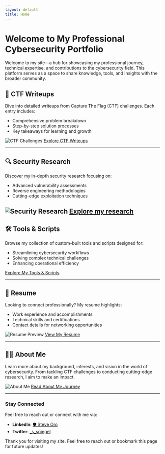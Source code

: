 ```yaml
---
layout: default
title: Home
---
```


# Welcome to My Professional Cybersecurity Portfolio

Welcome to my site—a hub for showcasing my professional journey, technical expertise, and contributions to the cybersecurity field. This platform serves as a space to share knowledge, tools, and insights with the broader community.

## 🚩 **CTF Writeups**
Dive into detailed writeups from Capture The Flag (CTF) challenges. Each entry includes:
- Comprehensive problem breakdown
- Step-by-step solution processes
- Key takeaways for learning and growth

![CTF Challenges](./images/ctf-overview.png)
[Explore CTF Writeups](./pages/CTFs/)

---

## 🔍 **Security Research**
Discover my in-depth security research focusing on:
- Advanced vulnerability assessments
- Reverse engineering methodologies
- Cutting-edge exploitation techniques

![Security Research](./images/security-research.png)
[Explore my research](./pages/Security%20Research/)
---

## 🛠️ **Tools & Scripts**
Browse my collection of custom-built tools and scripts designed for:
- Streamlining cybersecurity workflows
- Solving complex technical challenges
- Enhancing operational efficiency
 
[Explore My Tools & Scripts](https://github.com/steve0ro/)

---

## 📄 **Resume**
Looking to connect professionally? My resume highlights:
- Work experience and accomplishments
- Technical skills and certifications
- Contact details for networking opportunities

![Resume Preview](./images/resume-preview.png)
[View My Resume](./pages/Resume/resume.md)

---

## 🧑‍💻 **About Me**
Learn more about my background, interests, and vision in the world of cybersecurity. From tackling CTF challenges to conducting cutting-edge research, I aim to make an impact.

![About Me](./images/about-me.png)
[Read About My Journey](./pages/About%20Me/about.md)

---

### Stay Connected
Feel free to reach out or connect with me via:

- **LinkedIn**: [🛡 Steve Oro](https://www.linkedin.com/in/%F0%9F%9B%A1steve-oro-298ab617b/)
- **Twitter**: [_s_spiegel](https://x.com/_s_spiegel)

Thank you for visiting my site. Feel free to reach out or bookmark this page for future updates!
